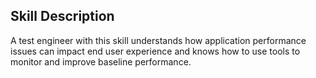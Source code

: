 ## Skill Description
A test engineer with this skill understands how application performance issues can impact end user experience and knows how to use tools to monitor and improve baseline performance.
